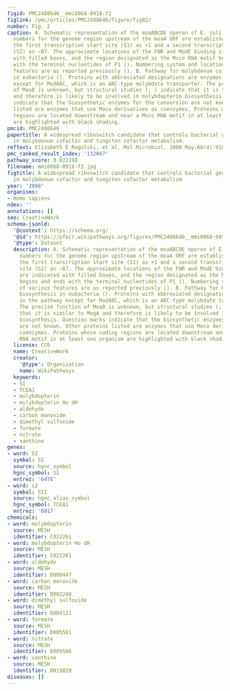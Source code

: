 ```yaml
---
figid: PMC2408646__mmi0068-0918-f2
figlink: /pmc/articles/PMC2408646/figure/fig02/
number: Fig. 2
caption: A. Schematic representation of the moaABCDE operon of E. coli. Nucleotide
  numbers for the genome region upstream of the moaA ORF are established by defining
  the first transcription start site (S1) as +1 and a second transcription start site
  (S2) as −87. The approximate locations of the FNR and ModE binding sites are indicated
  with filled boxes, and the region designated as the Moco RNA motif begins and ends
  with the terminal nucleotides of P1 (). Numbering system and locations of various
  features are as reported previously (). B. Pathway for molybdenum cofactor biosynthesis
  in eubacteria (). Proteins with abbreviated designations are enzymes in the pathway
  except for ModABC, which is an ABC-type molybdate transporter. The precise function
  of MoaB is unknown, but structural studies (; ) indicate that it is similar to MogA
  and therefore is likely to be involved in molybdopterin biosynthesis. Question marks
  indicate that the biosynthetic enzymes for the conversion are not known. Other proteins
  listed are enzymes that use Moco derivatives as coenzymes. Proteins whose coding
  regions are located downstream and near a Moco RNA motif in at least one organism
  are highlighted with black shading.
pmcid: PMC2408646
papertitle: A widespread riboswitch candidate that controls bacterial genes involved
  in molybdenum cofactor and tungsten cofactor metabolism.
reftext: Elizabeth E Regulski, et al. Mol Microbiol. 2008 May;68(4):918-932.
pmc_ranked_result_index: '132047'
pathway_score: 0.822198
filename: mmi0068-0918-f2.jpg
figtitle: A widespread riboswitch candidate that controls bacterial genes involved
  in molybdenum cofactor and tungsten cofactor metabolism
year: '2008'
organisms:
- Homo sapiens
ndex: ''
annotations: []
seo: CreativeWork
schema-jsonld:
  '@context': https://schema.org/
  '@id': https://pfocr.wikipathways.org/figures/PMC2408646__mmi0068-0918-f2.html
  '@type': Dataset
  description: A. Schematic representation of the moaABCDE operon of E. coli. Nucleotide
    numbers for the genome region upstream of the moaA ORF are established by defining
    the first transcription start site (S1) as +1 and a second transcription start
    site (S2) as −87. The approximate locations of the FNR and ModE binding sites
    are indicated with filled boxes, and the region designated as the Moco RNA motif
    begins and ends with the terminal nucleotides of P1 (). Numbering system and locations
    of various features are as reported previously (). B. Pathway for molybdenum cofactor
    biosynthesis in eubacteria (). Proteins with abbreviated designations are enzymes
    in the pathway except for ModABC, which is an ABC-type molybdate transporter.
    The precise function of MoaB is unknown, but structural studies (; ) indicate
    that it is similar to MogA and therefore is likely to be involved in molybdopterin
    biosynthesis. Question marks indicate that the biosynthetic enzymes for the conversion
    are not known. Other proteins listed are enzymes that use Moco derivatives as
    coenzymes. Proteins whose coding regions are located downstream and near a Moco
    RNA motif in at least one organism are highlighted with black shading.
  license: CC0
  name: CreativeWork
  creator:
    '@type': Organization
    name: WikiPathways
  keywords:
  - SI
  - TCEA1
  - molybdopterin
  - molybdopterin Ho dH
  - aldehyde
  - carbon monoxide
  - dimethyl sulfoxide
  - formate
  - nitrate
  - xanthine
genes:
- word: SI
  symbol: SI
  source: hgnc_symbol
  hgnc_symbol: SI
  entrez: '6476'
- word: s2
  symbol: SII
  source: hgnc_alias_symbol
  hgnc_symbol: TCEA1
  entrez: '6917'
chemicals:
- word: molybdopterin
  source: MESH
  identifier: C022261
- word: molybdopterin Ho dH
  source: MESH
  identifier: C022261
- word: aldehyde
  source: MESH
  identifier: D000447
- word: carbon monoxide
  source: MESH
  identifier: D002248
- word: dimethyl sulfoxide
  source: MESH
  identifier: D004121
- word: formate
  source: MESH
  identifier: D005561
- word: nitrate
  source: MESH
  identifier: D009566
- word: xanthine
  source: MESH
  identifier: D019820
diseases: []
---
```

